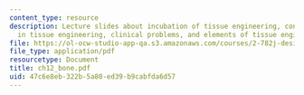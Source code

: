```yaml
---
content_type: resource
description: Lecture slides about incubation of tissue engineering, considerations
  in tissue engineering, clinical problems, and elements of tissue engineering.
file: https://ol-ocw-studio-app-qa.s3.amazonaws.com/courses/2-782j-design-of-medical-devices-and-implants-spring-2006/47c6e8eb322b5a80ed39b9cabfda6d57_ch12_bone.pdf
file_type: application/pdf
resourcetype: Document
title: ch12_bone.pdf
uid: 47c6e8eb-322b-5a80-ed39-b9cabfda6d57
---
```

